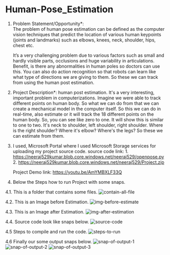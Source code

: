 # Human-Pose_Estimation


1. Problem Statement/Opportunity*:  
The problem of human pose estimation can be defined as the computer vision techniques that predict the location of various human keypoints (joints and landmarks) such as elbows, knees, neck, shoulder, hips, chest etc.

   It’s a very challenging problem due to various factors such as small and hardly visible parts, occlusions and huge variability in articulations. Benefit, is there any abnormalities in human poles so doctors can use this. You can also do action recognition so that robots can learn like what type of directions we are giving to them. So these we can track from using the human post estimation.


2. Project Description*:
human post estimation. It's a very interesting, important problem in computerizations. Imagine we were able to track different points on human body. So what we can do from that we can create a mechanical model in the computer itself.
So this we can do in real-time, also estimate or it will track the 18 different points on the human body. So, you can see like zero to one. It will show this is similar to one to two. It's neck to shoulder, left shoulder, right shoulder. Where is the right shoulder? Where it's elbow? Where's the legs? So these we can estimate from them.



3. I used, Microsoft Portal where I used Microsoft Storage services for uploading my project source code. 
   source code link: 1. https://neeraj529kumar.blob.core.windows.net/neeraj529/openpose.py
                     2. https://neeraj529kumar.blob.core.windows.net/neeraj529/Project.zip
                  
   Project Demo link: https://youtu.be/AmYMBXLF33Q



4. Below the Steps how to run Project with some snaps.


4.1. This is a folder that contains some files.
![contain-all-file](https://user-images.githubusercontent.com/44793025/152474908-7202a87c-65f6-43f1-96c4-b7ef8d598e37.png)


4.2. This is an Image before Estimation.
![img-before-estimate](https://user-images.githubusercontent.com/44793025/152474926-47c0f181-01c8-422d-8d41-cf4920db3cc6.png)


4.3. This is an Image after Estimation.
![img-after-estimation](https://user-images.githubusercontent.com/44793025/152474932-e8288486-f437-4297-9793-04c2ba809308.png)


4.4. Source code look like snaps below.
![source-code](https://user-images.githubusercontent.com/44793025/152474936-c10123c7-61a7-4a81-b24e-5044b4ad4490.png)


4.5 Steps to compile and run the code.
![steps-to-run](https://user-images.githubusercontent.com/44793025/152474940-8e275a9c-b61b-49e0-801b-85e8af902442.png)


4.6 Finally our some output snaps below.
![snap-of-output-1](https://user-images.githubusercontent.com/44793025/152474946-c0b456a9-c72c-4e08-b135-b6963f68f009.png)
![snap-of-output-2](https://user-images.githubusercontent.com/44793025/152474949-8df8ba31-80db-499a-846f-95edd1b98fbb.png)
![snap-of-output-3](https://user-images.githubusercontent.com/44793025/152474952-fc22fc65-e4c9-4998-ab98-53e7eb053fb7.png)
